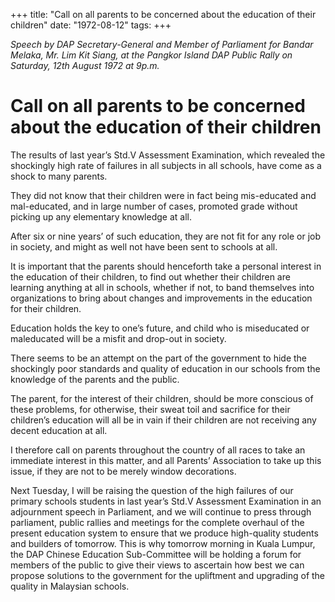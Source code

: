 +++ 
title: "Call on all parents to be concerned about the education of their children"
date: "1972-08-12"
tags:
+++

_Speech by DAP Secretary-General and Member of Parliament for Bandar Melaka, Mr. Lim Kit Siang, at the Pangkor Island DAP Public Rally on Saturday, 12th August 1972 at 9p.m._

# Call on all parents to be concerned about the education of their children 

The results of last year’s Std.V Assessment Examination, which revealed the shockingly high rate of failures in all subjects in all schools, have come as a shock to many parents.</u>

They did not know that their children were in fact being mis-educated and mal-educated, and in large number of cases, promoted grade without picking up any elementary knowledge at all.

After six or nine years’ of such education, they are not fit for any role or job in society, and might as well not have been sent to schools at all.

It is important that the parents should henceforth take a personal interest in the education of their children, to find out whether their children are learning anything at all in schools, whether if not, to band themselves into organizations to bring about changes and improvements in the education for their children.

Education holds the key to one’s future, and child who is miseducated or maleducated will be a misfit and drop-out in society.

There seems to be an attempt on the part of the government to hide the shockingly poor standards and quality of education in our schools from the knowledge of the parents and the public.

The parent, for the interest of their children, should be more conscious of these problems, for otherwise, their sweat toil and sacrifice for their children’s education will all be in vain if their children are not receiving any decent education at all.

I therefore call on parents throughout the country of all races to take an immediate interest in this matter, and all Parents’ Association to take up this issue, if they are not to be merely window decorations.

Next Tuesday, I will be raising the question of the high failures of our primary schools students in last year’s Std.V Assessment Examination in an adjournment speech in Parliament, and we will continue to press through parliament, public rallies and meetings for the complete overhaul of the present education system to ensure that we produce high-quality students and builders of tomorrow. This is why tomorrow morning in Kuala Lumpur, the DAP Chinese Education Sub-Committee will be holding a forum for members of the public to give their views to ascertain how best we can propose solutions to the government for the upliftment and upgrading of the quality in Malaysian schools.
 
